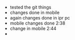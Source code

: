 - tested the git things
- changes done in mobile 
- again changes done in ipr pc
- mobile changes done 2:38
- change in mobile 2:44
- 
